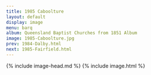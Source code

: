 ```yaml
---
title: 1985 Caboolture
layout: default
display: image
menu: barq
album: Queensland Baptist Churches from 1851 Album
image: 1985-Caboolture.jpg
prev: 1984-Dalby.html
next: 1985-Fairfield.html
---
```

{% include image-head.md %}
{% include image.html %}